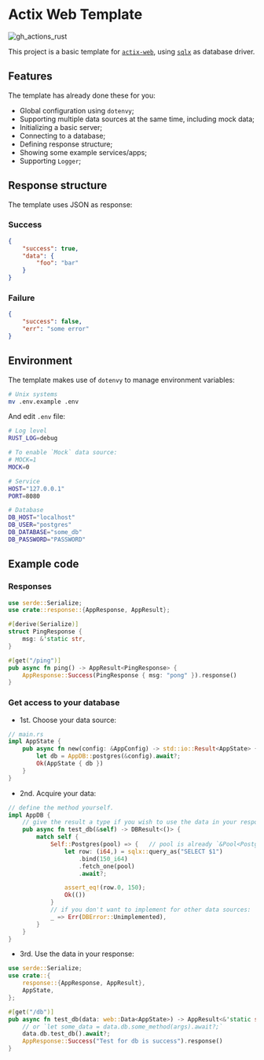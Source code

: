 # Actix Web Template

![gh_actions_rust](https://github.com/FrozenArcher/actix-template/actions/workflows/rust.yml/badge.svg)

This project is a basic template for [`actix-web`](https://github.com/actix/actix-web),
using [`sqlx`](https://github.com/launchbadge/sqlx) as database driver.

## Features

The template has already done these for you:

- Global configuration using `dotenvy`;
- Supporting multiple data sources at the same time, including mock data;
- Initializing a basic server;
- Connecting to a database;
- Defining response structure;
- Showing some example services/apps;
- Supporting `Logger`;

## Response structure

The template uses JSON as response:

### Success

```json
{
    "success": true,
    "data": {
        "foo": "bar"
    }
}
```

### Failure

```json
{
    "success": false,
    "err": "some error"
}
```

## Environment

The template makes use of `dotenvy` to manage environment variables:

```bash
# Unix systems
mv .env.example .env
```

And edit `.env` file:

```bash
# Log level
RUST_LOG=debug

# To enable `Mock` data source:
# MOCK=1
MOCK=0

# Service
HOST="127.0.0.1"
PORT=8080

# Database
DB_HOST="localhost"
DB_USER="postgres"
DB_DATABASE="some_db"
DB_PASSWORD="PASSWORD"
```

## Example code

### Responses

```rust
use serde::Serialize;
use crate::response::{AppResponse, AppResult};

#[derive(Serialize)]
struct PingResponse {
    msg: &'static str,
}

#[get("/ping")]
pub async fn ping() -> AppResult<PingResponse> {
    AppResponse::Success(PingResponse { msg: "pong" }).response()
}
```

### Get access to your database

- 1st. Choose your data source:

```rust
// main.rs
impl AppState {
    pub async fn new(config: &AppConfig) -> std::io::Result<AppState> {
        let db = AppDB::postgres(&config).await?;
        Ok(AppState { db })
    }
}
```

- 2nd. Acquire your data:

```rust
// define the method yourself.
impl AppDB {
    // give the result a type if you wish to use the data in your response
    pub async fn test_db(&self) -> DBResult<()> {
        match self {
            Self::Postgres(pool) => {   // pool is already `&Pool<Postgres>`
                let row: (i64,) = sqlx::query_as("SELECT $1")
                    .bind(150_i64)
                    .fetch_one(pool)
                    .await?;

                assert_eq!(row.0, 150);
                Ok(())
            }
            // if you don't want to implement for other data sources:
            _ => Err(DBError::Unimplemented),
        }
    }
}
```

- 3rd. Use the data in your response:

```rust
use serde::Serialize;
use crate::{
    response::{AppResponse, AppResult},
    AppState,
};

#[get("/db")]
pub async fn test_db(data: web::Data<AppState>) -> AppResult<&'static str> {
    // or `let some_data = data.db.some_method(args).await?;`
    data.db.test_db().await?;
    AppResponse::Success("Test for db is success").response()
}
```
